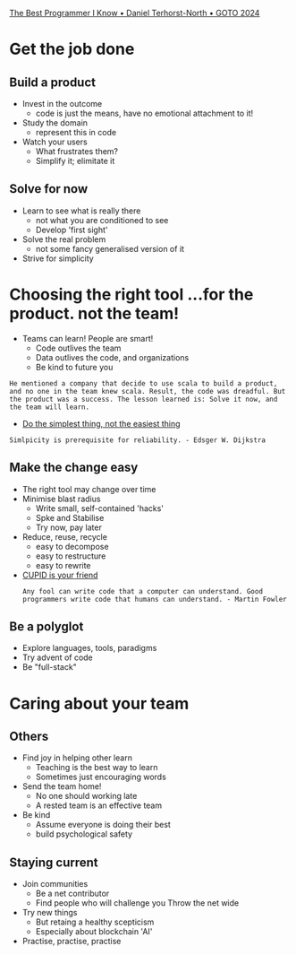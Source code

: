 [The Best Programmer I Know • Daniel Terhorst-North • GOTO 2024](https://www.youtube.com/watch?v=tgaKAF_eiOg&ab_channel=GOTOConferences)

# Get the job done

## Build a product

- Invest in the outcome
    - code is just the means, have no emotional attachment to it!
- Study the domain
    - represent this in code
- Watch your users
    - What frustrates them?
    - Simplify it; elimitate it

## Solve for now

- Learn to see what is really there
    - not what you are conditioned to see
    - Develop 'first sight'
- Solve the real problem
    - not some fancy generalised version of it
- Strive for simplicity

# Choosing the right tool ...for the product. not the team!

- Teams can learn! People are smart!
    - Code outlives the team
    - Data outlives the code, and organizations
    - Be kind to future you

```
He mentioned a company that decide to use scala to build a product, and no one in the team knew scala. Result, the code was dreadful. But the product was a success. The lesson learned is: Solve it now, and the team will learn.
```

- [Do the simplest thing, not the easiest thing](https://www.youtube.com/watch?v=SxdOUGdseq4&ab_channel=StrangeLoopConference)

```
Simlpicity is prerequisite for reliability. - Edsger W. Dijkstra
```
## Make the change easy

- The right tool may change over time
- Minimise blast radius
    - Write small, self-contained 'hacks'
    - Spke and Stabilise
    - Try now, pay later
- Reduce, reuse, recycle
    - easy to decompose
    - easy to restructure
    - easy to rewrite
- [CUPID is your friend](https://cupid.dev/)
    ```
    Any fool can write code that a computer can understand. Good programmers write code that humans can understand. - Martin Fowler
    ```

## Be a polyglot

- Explore languages, tools, paradigms
- Try advent of code
- Be "full-stack"

# Caring about your team

## Others

- Find joy in helping other learn
    - Teaching is the best way to learn
    - Sometimes just encouraging words
- Send the team home!
    - No one should working late
    - A rested team is an effective team
- Be kind
    - Assume everyone is doing their best
    - build psychological safety

## Staying current

- Join communities
    - Be a net contributor
    - Find people who will challenge you
    Throw the net wide
- Try new things
    - But retaing a healthy scepticism
    - Especially about blockchain 'AI'
- Practise, practise, practise
